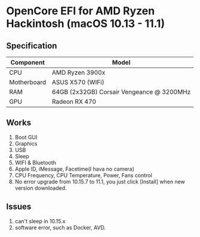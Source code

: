 
# OpenCore EFI for AMD Ryzen Hackintosh (macOS 10.13 - 11.1)

## Specification

| Component | Model |
| ---- | ---- |
| CPU | AMD Ryzen 3900x |
| Motherboard | ASUS X570 (WIFi) |
| RAM | 64GB (2x32GB) Corsair Vengeance @ 3200MHz |
| GPU | Radeon RX 470 |


## Works
1. Boot GUI
2. Graphics
3. USB
4. Sleep
5. WIFI & Bluetooth 
6. Apple ID, iMessage, Facetime(I hava no camera)
7. CPU Frequency, CPU Temperature, Power, Fans control
8. No error upgrade from 10.15.7 to 11.1, you just click [Install] when new version downloaded. 

## Issues
1. can't sleep in 10.15.x
2. software error, such as Docker, AVD. 
